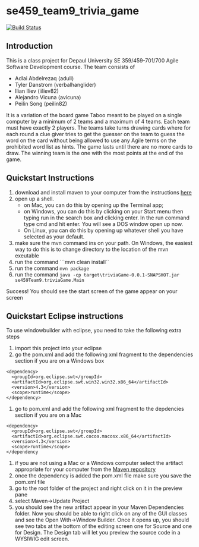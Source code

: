 # se459_team9_trivia_game

[![Build Status](https://travis-ci.org/verbalhanglider/se459_team9_trivia_game.svg?branch=master)](https://travis-ci.org/verbalhanglider/se459_team9_trivia_game)

## Introduction

This is a class project for Depaul University SE 359/459-701/700 Agile Software Development course. The team consists of 

- Adlai Abdelrezaq (adull)
- Tyler Danstrom (verbalhanglider)
- Ilian Iliev (iiliev82)
- Alejandro Vicuna (avicuna)
- Peilin Song (peilin82)

It is a variation of the board game Taboo meant to be played on a single computer by a minimum of 2 teams and a maximum of 4 teams. Each team must have exactly 2 players. The teams take turns drawing cards where for each round a clue giver tries to get the guesser on the team to guess the word on the card without being allowed to use any Agile terms on the prohibited word list as hints. The game lasts until there are no more cards to draw. The winning team is the one with the most points at the end of the game.

## Quickstart Instructions

1. download and install maven to your computer from the instructions [here](https://maven.apache.org/download.cgi)
1. open up a shell. 
   - on Mac, you can do this by opening up the Terminal app; 
   - on Windows, you can do this by clicking on your Start menu then typing run in the search box and clicking enter. In the run command type cmd and hit enter. You will see a DOS window open up now.
   - On Linux, you can do this by opening up whatever shell you have selected as your default. 
1. make sure the mvn command ins on your path. On Windows, the easiest way to do this is to change directory to the location of the mvn exeutable
1. run the command ```mvn clean install``
1. run the command ```mvn package```
1. run the command ```java -cp target\triviaGame-0.0.1-SNAPSHOT.jar se459Team9.triviaGame.Main```

Success! You should see the start screen of the game appear on your screen

## Quickstart Eclipse instructions

To use windowbuilder with eclipse, you need to take the following extra steps

1. import this project into your eclipse
1. go the pom.xml and add the following xml fragment to the dependencies section if you are on a Windows box
```text/xml
<dependency>
  <groupId>org.eclipse.swt</groupId>
  <artifactId>org.eclipse.swt.win32.win32.x86_64</artifactId>
  <version>4.3</version>
  <scope>runtime</scope>
</dependency>
```
1. go to pom.xml and add the following xml fragment to the depdencies section if you are on a Mac
```text/xml
<dependency>
  <groupId>org.eclipse.swt</groupId>
  <artifactId>org.eclipse.swt.cocoa.macosx.x86_64</artifactId>
  <version>4.3</version>
  <scope>runtime</scope>
</dependency
```
1. if you are not using a Mac or a Windows computer select the artifact appropriate for your computer from the [Maven repository](https://mvnrepository.com/artifact/org.eclipse.swt/org.eclipse.swt.cocoa.macosx.x86_64)
1. once the dependency is added the pom.xml file make sure you save the pom.xml file
1. go to the root folder of the project and right click on it in the preview pane
1. select Maven->Update Project
1. you should see the new artifact appear in your Maven Dependencies folder. Now you should be able to right click on any of the GUI classes and see the Open With->Window Builder. Once it opens up, you should see two tabs at the bottom of the editing screen one for Source and one for Design. The Design tab will let you preview the source code in a WYSIWIG edit screen.
